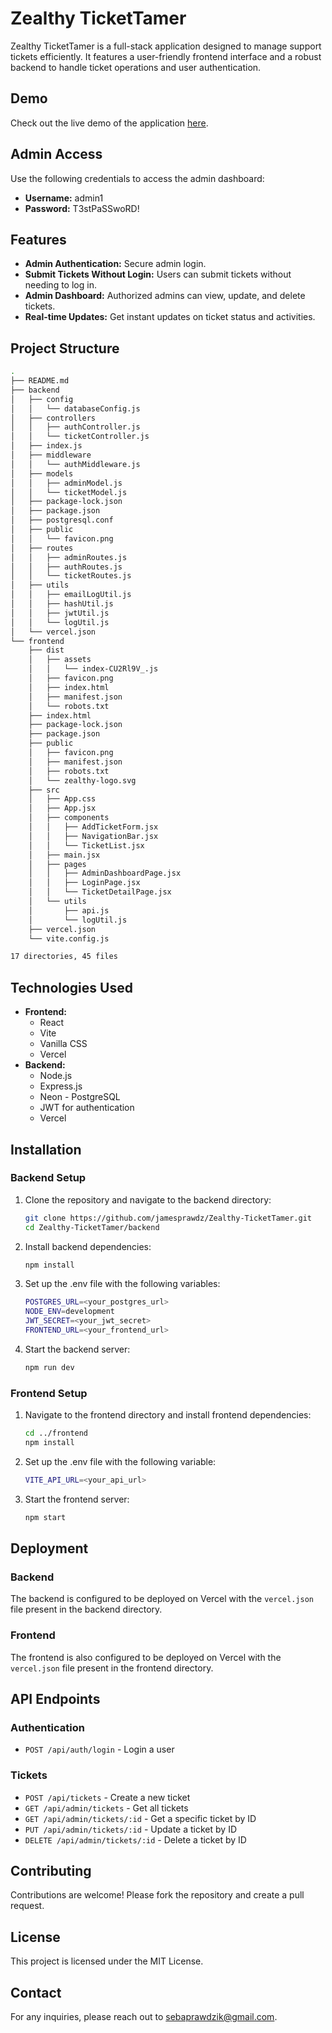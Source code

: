 # Zealthy TicketTamer

Zealthy TicketTamer is a full-stack application designed to manage support tickets efficiently. It features a user-friendly frontend interface and a robust backend to handle ticket operations and user authentication.

## Demo

Check out the live demo of the application [here](https://zealthy-ticket-tamer-frontend.vercel.app/).

## Admin Access

Use the following credentials to access the admin dashboard:

- **Username:** admin1
- **Password:** T3stPaSSwoRD!

## Features

- **Admin Authentication:** Secure admin login.
- **Submit Tickets Without Login:** Users can submit tickets without needing to log in.
- **Admin Dashboard:** Authorized admins can view, update, and delete tickets.
- **Real-time Updates:** Get instant updates on ticket status and activities.

## Project Structure
```bash
.
├── README.md
├── backend
│   ├── config
│   │   └── databaseConfig.js
│   ├── controllers
│   │   ├── authController.js
│   │   └── ticketController.js
│   ├── index.js
│   ├── middleware
│   │   └── authMiddleware.js
│   ├── models
│   │   ├── adminModel.js
│   │   └── ticketModel.js
│   ├── package-lock.json
│   ├── package.json
│   ├── postgresql.conf
│   ├── public
│   │   └── favicon.png
│   ├── routes
│   │   ├── adminRoutes.js
│   │   ├── authRoutes.js
│   │   └── ticketRoutes.js
│   ├── utils
│   │   ├── emailLogUtil.js
│   │   ├── hashUtil.js
│   │   ├── jwtUtil.js
│   │   └── logUtil.js
│   └── vercel.json
└── frontend
    ├── dist
    │   ├── assets
    │   │   └── index-CU2Rl9V_.js
    │   ├── favicon.png
    │   ├── index.html
    │   ├── manifest.json
    │   └── robots.txt
    ├── index.html
    ├── package-lock.json
    ├── package.json
    ├── public
    │   ├── favicon.png
    │   ├── manifest.json
    │   ├── robots.txt
    │   └── zealthy-logo.svg
    ├── src
    │   ├── App.css
    │   ├── App.jsx
    │   ├── components
    │   │   ├── AddTicketForm.jsx
    │   │   ├── NavigationBar.jsx
    │   │   └── TicketList.jsx
    │   ├── main.jsx
    │   ├── pages
    │   │   ├── AdminDashboardPage.jsx
    │   │   ├── LoginPage.jsx
    │   │   └── TicketDetailPage.jsx
    │   └── utils
    │       ├── api.js
    │       └── logUtil.js
    ├── vercel.json
    └── vite.config.js

17 directories, 45 files
```

## Technologies Used

- **Frontend:**
  - React
  - Vite
  - Vanilla CSS
  - Vercel
- **Backend:**
  - Node.js
  - Express.js
  - Neon - PostgreSQL
  - JWT for authentication
  - Vercel

## Installation

### Backend Setup

1. Clone the repository and navigate to the backend directory:

   ```sh
   git clone https://github.com/jamesprawdz/Zealthy-TicketTamer.git
   cd Zealthy-TicketTamer/backend
   ```
2. Install backend dependencies:

   ```sh
   npm install
   ```
3. Set up the .env file with the following variables:

   ```sh
   POSTGRES_URL=<your_postgres_url>
   NODE_ENV=development
   JWT_SECRET=<your_jwt_secret>
   FRONTEND_URL=<your_frontend_url>
   ```
4. Start the backend server:

   ```sh
   npm run dev
   ```
### Frontend Setup

1. Navigate to the frontend directory and install frontend dependencies:

   ```sh
   cd ../frontend
   npm install
   ```
2. Set up the .env file with the following variable:

   ```sh
   VITE_API_URL=<your_api_url>
   ```
3. Start the frontend server:

   ```sh
   npm start
   ```
## Deployment

### Backend

The backend is configured to be deployed on Vercel with the `vercel.json` file present in the backend directory.

### Frontend

The frontend is also configured to be deployed on Vercel with the `vercel.json` file present in the frontend directory.

## API Endpoints

### Authentication

- `POST /api/auth/login` - Login a user

### Tickets

- `POST /api/tickets` - Create a new ticket
- `GET /api/admin/tickets` - Get all tickets
- `GET /api/admin/tickets/:id` - Get a specific ticket by ID
- `PUT /api/admin/tickets/:id` - Update a ticket by ID
- `DELETE /api/admin/tickets/:id` - Delete a ticket by ID

## Contributing

Contributions are welcome! Please fork the repository and create a pull request.

## License

This project is licensed under the MIT License.

## Contact

For any inquiries, please reach out to [sebaprawdzik@gmail.com](mailto:sebaprawdzik@gmail.com).
